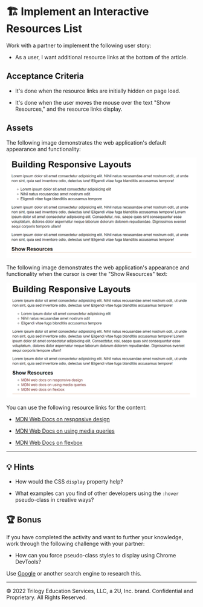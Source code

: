 # 🏗️ Implement an Interactive Resources List

Work with a partner to implement the following user story:

- As a user, I want additional resource links at the bottom of the article.

## Acceptance Criteria

- It's done when the resource links are initially hidden on page load.

- It's done when the user moves the mouse over the text "Show Resources," and the resource links display.

## Assets

The following image demonstrates the web application's default appearance and functionality:

![The text "Show Resources" appears below an article titled "Building Responsive Layouts."](./Images/01-resources-closed.png)

The following image demonstrates the web application's appearance and functionality when the cursor is over the "Show Resources" text:

![Three links to the MDN Web Docs appear under the text "Show Resources."](./Images/02-resources-open.png)

You can use the following resource links for the content:

- [MDN Web Docs on responsive design](https://developer.mozilla.org/en-US/docs/Learn/CSS/CSS_layout/Responsive_Design)

- [MDN Web Docs on using media queries](https://developer.mozilla.org/en-US/docs/Web/CSS/Media_Queries/Using_media_queries)

- [MDN Web Docs on flexbox](https://developer.mozilla.org/en-US/docs/Learn/CSS/CSS_layout/Flexbox)

---

## 💡 Hints

- How would the CSS `display` property help?

- What examples can you find of other developers using the `:hover` pseudo-class in creative ways?

## 🏆 Bonus

If you have completed the activity and want to further your knowledge, work through the following challenge with your partner:

- How can you force pseudo-class styles to display using Chrome DevTools?

Use [Google](https://www.google.com) or another search engine to research this.

---

© 2022 Trilogy Education Services, LLC, a 2U, Inc. brand. Confidential and Proprietary. All Rights Reserved.
